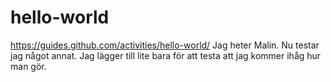 # hello-world
https://guides.github.com/activities/hello-world/
Jag heter Malin.
Nu testar jag något annat.
Jag lägger till lite bara för att testa att jag kommer ihåg hur man gör.
